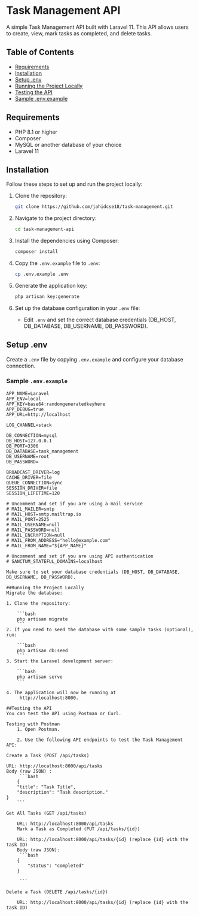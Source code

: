 # Task Management API

A simple Task Management API built with Laravel 11. This API allows users to create, view, mark tasks as completed, and delete tasks.

## Table of Contents

- [Requirements](#requirements)
- [Installation](#installation)
- [Setup .env](#setup-env)
- [Running the Project Locally](#running-the-project-locally)
- [Testing the API](#testing-the-api)
- [Sample .env.example](#sample-envexample)

## Requirements

- PHP 8.1 or higher
- Composer
- MySQL or another database of your choice
- Laravel 11

## Installation

Follow these steps to set up and run the project locally:

1. Clone the repository:

    ```bash
    git clone https://github.com/jahidcse18/task-management.git
    ```

2. Navigate to the project directory:

    ```bash
    cd task-management-api
    ```

3. Install the dependencies using Composer:

    ```bash
    composer install
    ```

4. Copy the `.env.example` file to `.env`:

    ```bash
    cp .env.example .env
    ```

5. Generate the application key:

    ```bash
    php artisan key:generate
    ```

6. Set up the database configuration in your `.env` file:
    - Edit `.env` and set the correct database credentials (DB_HOST, DB_DATABASE, DB_USERNAME, DB_PASSWORD).

## Setup .env

Create a `.env` file by copying `.env.example` and configure your database connection.

### Sample `.env.example`

```env
APP_NAME=Laravel
APP_ENV=local
APP_KEY=base64:randomgeneratedkeyhere
APP_DEBUG=true
APP_URL=http://localhost

LOG_CHANNEL=stack

DB_CONNECTION=mysql
DB_HOST=127.0.0.1
DB_PORT=3306
DB_DATABASE=task_management
DB_USERNAME=root
DB_PASSWORD=

BROADCAST_DRIVER=log
CACHE_DRIVER=file
QUEUE_CONNECTION=sync
SESSION_DRIVER=file
SESSION_LIFETIME=120

# Uncomment and set if you are using a mail service
# MAIL_MAILER=smtp
# MAIL_HOST=smtp.mailtrap.io
# MAIL_PORT=2525
# MAIL_USERNAME=null
# MAIL_PASSWORD=null
# MAIL_ENCRYPTION=null
# MAIL_FROM_ADDRESS="hello@example.com"
# MAIL_FROM_NAME="${APP_NAME}"

# Uncomment and set if you are using API authentication
# SANCTUM_STATEFUL_DOMAINS=localhost

Make sure to set your database credentials (DB_HOST, DB_DATABASE, DB_USERNAME, DB_PASSWORD).

##Running the Project Locally
Migrate the database:

1. Clone the repository:

    ```bash
    php artisan migrate
    ```
2. If you need to seed the database with some sample tasks (optional), run:

    ```bash
    php artisan db:seed
    ```
3. Start the Laravel development server:

    ```bash
    php artisan serve
    ```

4. The application will now be running at
     http://localhost:8000.

##Testing the API
You can test the API using Postman or Curl.

Testing with Postman
    1. Open Postman.

    2. Use the following API endpoints to test the Task Management API:

Create a Task (POST /api/tasks)

URL: http://localhost:8000/api/tasks
Body (raw JSON) : 
     ```bash
    {
    "title": "Task Title",
    "description": "Task description."
}
    ```

Get All Tasks (GET /api/tasks)

    URL: http://localhost:8000/api/tasks
    Mark a Task as Completed (PUT /api/tasks/{id})

    URL: http://localhost:8000/api/tasks/{id} (replace {id} with the task ID)
    Body (raw JSON):
     ```bash
    {
        "status": "completed"
    }

     ```

Delete a Task (DELETE /api/tasks/{id})

    URL: http://localhost:8000/api/tasks/{id} (replace {id} with the task ID)